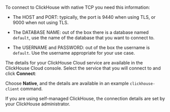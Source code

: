 

To connect to ClickHouse with native TCP you need this information:

- The HOST and PORT: typically, the port is 9440 when using TLS, or 9000 when not using TLS.

- The DATABASE NAME: out of the box there is a database named `default`, use the name of the database that you want to connect to.

- The USERNAME and PASSWORD: out of the box the username is `default`. Use the username appropriate for your use case.

The details for your ClickHouse Cloud service are available in the ClickHouse Cloud console.  Select the service that you will connect to and click **Connect**:



Choose **Native**, and the details are available in an example `clickhouse-client` command.



If you are using self-managed ClickHouse, the connection details are set by your ClickHouse administrator.
